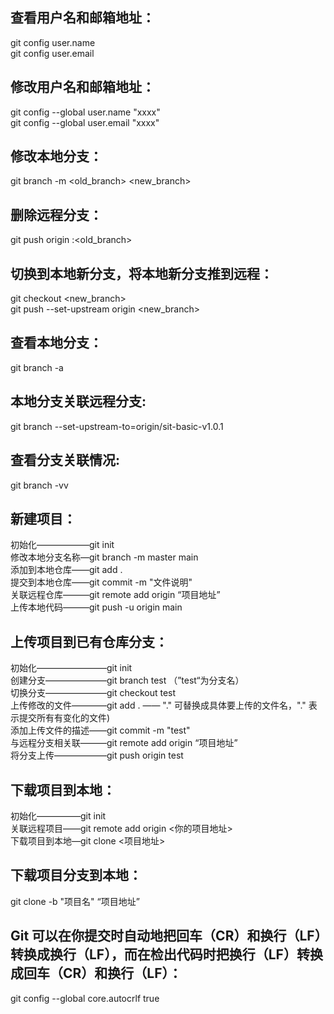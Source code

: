 ## 查看用户名和邮箱地址：  
git config user.name  
git config user.email  

## 修改用户名和邮箱地址：  
git config --global user.name  "xxxx"  
git config --global user.email  "xxxx"  

## 修改本地分支：  
git branch -m <old_branch> <new_branch>

## 删除远程分支：  
git push origin :<old_branch>

## 切换到本地新分支，将本地新分支推到远程：  
git checkout <new_branch>  
git push --set-upstream origin <new_branch>

## 查看本地分支：  
git branch -a

## 本地分支关联远程分支:  
git branch --set-upstream-to=origin/sit-basic-v1.0.1

## 查看分支关联情况:  
git branch -vv  

## 新建项目：  
初始化——————git init  
修改本地分支名称—git branch -m master main  
添加到本地仓库——git add .  
提交到本地仓库——git commit -m "文件说明"  
关联远程仓库———git remote add origin “项目地址”  
上传本地代码———git push -u origin main  

## 上传项目到已有仓库分支：  
初始化————————git init  
创建分支———————git branch test	（”test“为分支名）  
切换分支———————git checkout test  
上传修改的文件————git add . —— "." 可替换成具体要上传的文件名，"."  表示提交所有有变化的文件)  
添加上传文件的描述——git commit -m "test"  
与远程分支相关联———git remote add origin “项目地址”  
将分支上传——————git push origin test  

## 下载项目到本地：  
初始化—————git init  
关联远程项目——git remote add origin <你的项目地址>  
下载项目到本地—git clone <项目地址>

## 下载项目分支到本地：  
git clone -b "项目名" “项目地址”

## Git 可以在你提交时自动地把回车（CR）和换行（LF）转换成换行（LF），而在检出代码时把换行（LF）转换成回车（CR）和换行（LF）：  
git config --global core.autocrlf true